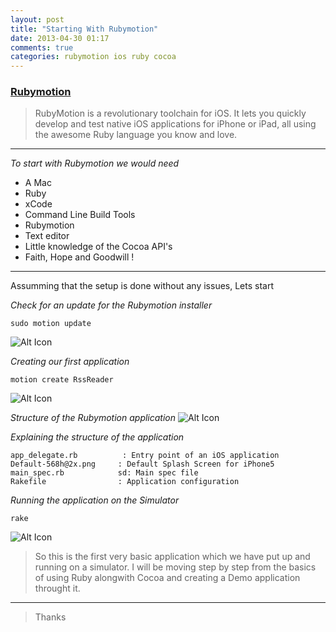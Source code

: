 ```yaml
---
layout: post
title: "Starting With Rubymotion"
date: 2013-04-30 01:17
comments: true
categories: rubymotion ios ruby cocoa
---
```


### [Rubymotion](http://www.rubymotion.com)

> RubyMotion is a revolutionary toolchain for iOS.
It lets you quickly develop and test native iOS applications for iPhone or iPad, all using the awesome Ruby language you know and love. 

----

 *To start with Rubymotion we would need*

+ A Mac 
+ Ruby
+ xCode 
+ Command Line Build Tools
+ Rubymotion
+ Text editor
+ Little knowledge of the Cocoa API's
+ Faith, Hope and Goodwill !

----
Assumming that the setup is done without any issues, Lets start 

*Check for an update for the Rubymotion installer*
```
sudo motion update
```
![Alt Icon](/images/rubymotion/rm-update.png)

*Creating our first application*
```
motion create RssReader
```

![Alt Icon](/images/rubymotion/rm-create.png)

*Structure of the Rubymotion application*
![Alt Icon](/images/rubymotion/rm-structure.png)

*Explaining the structure of the application*
```
app_delegate.rb 		 : Entry point of an iOS application
Default-568h@2x.png 	: Default Splash Screen for iPhone5
main_spec.rb 			sd: Main spec file
Rakefile 				: Application configuration
```
*Running the application on the Simulator*

```
rake
```

![Alt Icon](/images/rubymotion/rm-simulator.png)

> So this is the first very basic application which we have put up and running on a simulator.
> I will be moving step by step from the basics of using Ruby alongwith Cocoa and creating a Demo application throught it.

----
> Thanks

